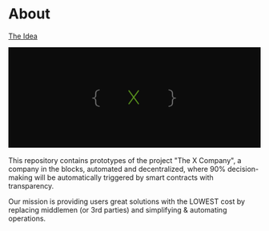 # About
[The Idea](http://the-x-company.surge.sh/)

![The X Project](xproject.png)

This repository contains prototypes of the project "The X Company", a company in the blocks, automated and decentralized, where 90% decision-making will be automatically triggered by smart contracts with transparency.

Our mission is providing users great solutions with the LOWEST cost by replacing middlemen (or 3rd parties) and simplifying & automating operations.
